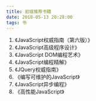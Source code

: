 ```yaml
---
title: 前端推荐书籍
date: 2018-05-13 20:28:00
tags: 书
---
```

1. 《JavaScript权威指南（第六版）》
2. 《JavaScript高级程序设计》
3. 《JavaScript DOM编程艺术》
4. 《JavaScript编程精解》
5. 《JQuery权威指南》
6. 《编写可维护的JavaScript》
7. 《JavaScript异步编程》
8. 《高性能JavaScript》
